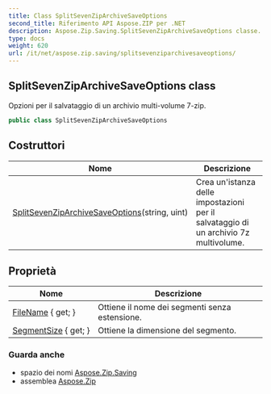 ```yaml
---
title: Class SplitSevenZipArchiveSaveOptions
second_title: Riferimento API Aspose.ZIP per .NET
description: Aspose.Zip.Saving.SplitSevenZipArchiveSaveOptions classe. Opzioni per il salvataggio di un archivio multivolume 7zip.
type: docs
weight: 620
url: /it/net/aspose.zip.saving/splitsevenziparchivesaveoptions/
---
```

## SplitSevenZipArchiveSaveOptions class

Opzioni per il salvataggio di un archivio multi-volume 7-zip.

```csharp
public class SplitSevenZipArchiveSaveOptions
```

## Costruttori

| Nome | Descrizione |
| --- | --- |
| [SplitSevenZipArchiveSaveOptions](splitsevenziparchivesaveoptions/)(string, uint) | Crea un'istanza delle impostazioni per il salvataggio di un archivio 7z multivolume. |

## Proprietà

| Nome | Descrizione |
| --- | --- |
| [FileName](../../aspose.zip.saving/splitsevenziparchivesaveoptions/filename/) { get; } | Ottiene il nome dei segmenti senza estensione. |
| [SegmentSize](../../aspose.zip.saving/splitsevenziparchivesaveoptions/segmentsize/) { get; } | Ottiene la dimensione del segmento. |

### Guarda anche

* spazio dei nomi [Aspose.Zip.Saving](../../aspose.zip.saving/)
* assemblea [Aspose.Zip](../../)


